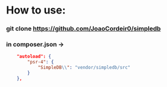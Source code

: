 # How to use:

### git clone https://github.com/JoaoCordeir0/simpledb

### in composer.json -> 

```json
    "autoload": {
        "psr-4": {
            "SimpleDB\\": "vendor/simpledb/src"
        }
    },
```